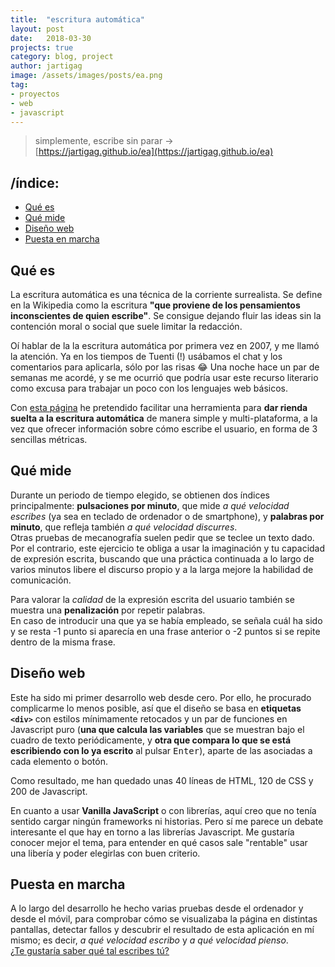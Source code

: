 ```yaml
---
title:  "escritura automática"
layout: post
date:   2018-03-30
projects: true
category: blog, project
author: jartigag
image: /assets/images/posts/ea.png
tag:
- proyectos
- web
- javascript
---
```


> simplemente, escribe sin parar →  
> [https://jartigag.github.io/ea](https://jartigag.github.io/ea)

## /índice:
- [Qué es](#qué-es)
- [Qué mide](#qué-mide)
- [Diseño web](#diseño-web)
- [Puesta en marcha](#puesta-en-marcha)

## Qué es
La escritura automática es una técnica de la corriente surrealista. Se define en la Wikipedia como la escritura **"que proviene de los pensamientos inconscientes de quien escribe"**. Se consigue dejando fluir las ideas sin la contención moral o social que suele limitar la redacción.

Oí hablar de la la escritura automática por primera vez en 2007, y me llamó la atención. Ya en los tiempos de Tuenti (!) usábamos el chat y los comentarios para aplicarla, sólo por las risas :joy: Una noche hace un par de semanas me acordé, y se me ocurrió que podría usar este recurso literario como excusa para trabajar un poco con los lenguajes web básicos.

Con [esta página](https://jartigag.github.io/ea) he pretendido facilitar una herramienta para **dar rienda suelta a la escritura automática** de manera simple y multi-plataforma, a la vez que ofrecer información sobre cómo escribe el usuario, en forma de 3 sencillas métricas.

## Qué mide
Durante un periodo de tiempo elegido, se obtienen dos índices principalmente: **pulsaciones por minuto**, que mide *a qué velocidad escribes* (ya sea en teclado de ordenador o de smartphone), y **palabras por minuto**, que refleja también *a qué velocidad discurres*.  
Otras pruebas de mecanografía suelen pedir que se teclee un texto dado. Por el contrario, este ejercicio te obliga a usar la imaginación y tu capacidad de expresión escrita, buscando que una práctica continuada a lo largo de varios minutos libere el discurso propio y a la larga mejore la habilidad de comunicación.

Para valorar la *calidad* de la expresión escrita del usuario también se muestra una **penalización** por repetir palabras.  
En caso de introducir una que ya se había empleado, se señala cuál ha sido y se resta -1 punto si aparecía en una frase anterior o -2 puntos si se repite dentro de la misma frase.

## Diseño web
Este ha sido mi primer desarrollo web desde cero. Por ello, he procurado complicarme lo menos posible, así que el diseño se basa en **etiquetas `<div>`** con estilos mínimamente retocados y un par de funciones en Javascript puro (**una que calcula las variables** que se muestran bajo el cuadro de texto periódicamente, y **otra que compara lo que se está escribiendo con lo ya escrito** al pulsar <kbd>Enter</kbd>), aparte de las asociadas a cada elemento o botón.

Como resultado, me han quedado unas 40 líneas de HTML, 120 de CSS y 200 de Javascript.

En cuanto a usar **Vanilla JavaScript** o con librerías, aquí creo que no tenía sentido cargar ningún frameworks ni historias. Pero sí me parece un debate interesante el que hay en torno a las librerías Javascript. Me gustaría conocer mejor el tema, para entender en qué casos sale "rentable" usar una libería y poder elegirlas con buen criterio.

## Puesta en marcha
A lo largo del desarrollo he hecho varias pruebas desde el ordenador y desde el móvil, para comprobar cómo se visualizaba la página en distintas pantallas, detectar fallos y descubrir el resultado de esta aplicación en mí mismo; es decir, *a qué velocidad escribo* y *a qué velocidad pienso*.  
[¿Te gustaría saber qué tal escribes tú?](https://jartigag.github.io/ea)
